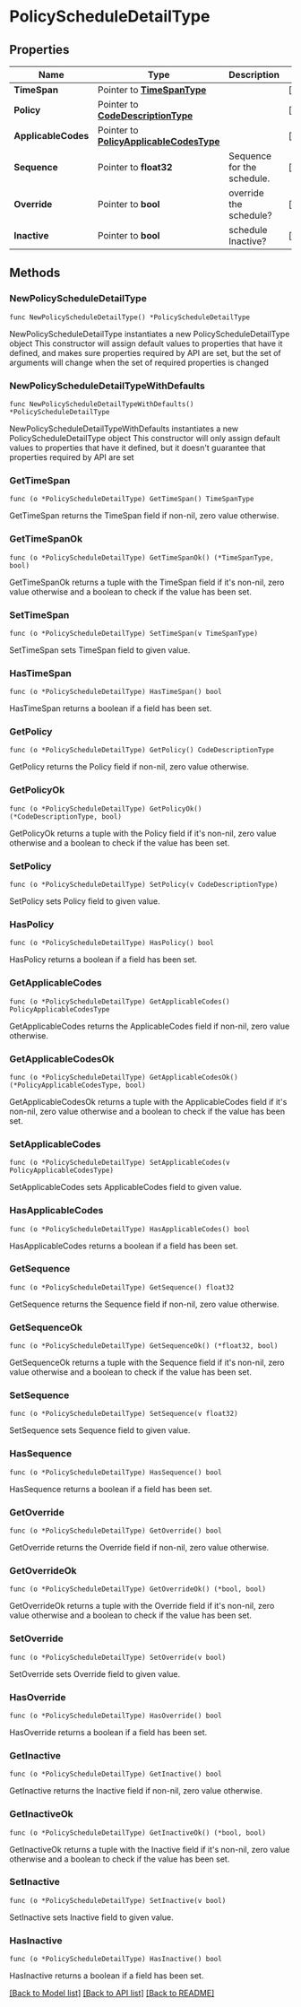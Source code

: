 # PolicyScheduleDetailType

## Properties

Name | Type | Description | Notes
------------ | ------------- | ------------- | -------------
**TimeSpan** | Pointer to [**TimeSpanType**](TimeSpanType.md) |  | [optional] 
**Policy** | Pointer to [**CodeDescriptionType**](CodeDescriptionType.md) |  | [optional] 
**ApplicableCodes** | Pointer to [**PolicyApplicableCodesType**](PolicyApplicableCodesType.md) |  | [optional] 
**Sequence** | Pointer to **float32** | Sequence for the schedule. | [optional] 
**Override** | Pointer to **bool** | override the schedule? | [optional] 
**Inactive** | Pointer to **bool** | schedule Inactive? | [optional] 

## Methods

### NewPolicyScheduleDetailType

`func NewPolicyScheduleDetailType() *PolicyScheduleDetailType`

NewPolicyScheduleDetailType instantiates a new PolicyScheduleDetailType object
This constructor will assign default values to properties that have it defined,
and makes sure properties required by API are set, but the set of arguments
will change when the set of required properties is changed

### NewPolicyScheduleDetailTypeWithDefaults

`func NewPolicyScheduleDetailTypeWithDefaults() *PolicyScheduleDetailType`

NewPolicyScheduleDetailTypeWithDefaults instantiates a new PolicyScheduleDetailType object
This constructor will only assign default values to properties that have it defined,
but it doesn't guarantee that properties required by API are set

### GetTimeSpan

`func (o *PolicyScheduleDetailType) GetTimeSpan() TimeSpanType`

GetTimeSpan returns the TimeSpan field if non-nil, zero value otherwise.

### GetTimeSpanOk

`func (o *PolicyScheduleDetailType) GetTimeSpanOk() (*TimeSpanType, bool)`

GetTimeSpanOk returns a tuple with the TimeSpan field if it's non-nil, zero value otherwise
and a boolean to check if the value has been set.

### SetTimeSpan

`func (o *PolicyScheduleDetailType) SetTimeSpan(v TimeSpanType)`

SetTimeSpan sets TimeSpan field to given value.

### HasTimeSpan

`func (o *PolicyScheduleDetailType) HasTimeSpan() bool`

HasTimeSpan returns a boolean if a field has been set.

### GetPolicy

`func (o *PolicyScheduleDetailType) GetPolicy() CodeDescriptionType`

GetPolicy returns the Policy field if non-nil, zero value otherwise.

### GetPolicyOk

`func (o *PolicyScheduleDetailType) GetPolicyOk() (*CodeDescriptionType, bool)`

GetPolicyOk returns a tuple with the Policy field if it's non-nil, zero value otherwise
and a boolean to check if the value has been set.

### SetPolicy

`func (o *PolicyScheduleDetailType) SetPolicy(v CodeDescriptionType)`

SetPolicy sets Policy field to given value.

### HasPolicy

`func (o *PolicyScheduleDetailType) HasPolicy() bool`

HasPolicy returns a boolean if a field has been set.

### GetApplicableCodes

`func (o *PolicyScheduleDetailType) GetApplicableCodes() PolicyApplicableCodesType`

GetApplicableCodes returns the ApplicableCodes field if non-nil, zero value otherwise.

### GetApplicableCodesOk

`func (o *PolicyScheduleDetailType) GetApplicableCodesOk() (*PolicyApplicableCodesType, bool)`

GetApplicableCodesOk returns a tuple with the ApplicableCodes field if it's non-nil, zero value otherwise
and a boolean to check if the value has been set.

### SetApplicableCodes

`func (o *PolicyScheduleDetailType) SetApplicableCodes(v PolicyApplicableCodesType)`

SetApplicableCodes sets ApplicableCodes field to given value.

### HasApplicableCodes

`func (o *PolicyScheduleDetailType) HasApplicableCodes() bool`

HasApplicableCodes returns a boolean if a field has been set.

### GetSequence

`func (o *PolicyScheduleDetailType) GetSequence() float32`

GetSequence returns the Sequence field if non-nil, zero value otherwise.

### GetSequenceOk

`func (o *PolicyScheduleDetailType) GetSequenceOk() (*float32, bool)`

GetSequenceOk returns a tuple with the Sequence field if it's non-nil, zero value otherwise
and a boolean to check if the value has been set.

### SetSequence

`func (o *PolicyScheduleDetailType) SetSequence(v float32)`

SetSequence sets Sequence field to given value.

### HasSequence

`func (o *PolicyScheduleDetailType) HasSequence() bool`

HasSequence returns a boolean if a field has been set.

### GetOverride

`func (o *PolicyScheduleDetailType) GetOverride() bool`

GetOverride returns the Override field if non-nil, zero value otherwise.

### GetOverrideOk

`func (o *PolicyScheduleDetailType) GetOverrideOk() (*bool, bool)`

GetOverrideOk returns a tuple with the Override field if it's non-nil, zero value otherwise
and a boolean to check if the value has been set.

### SetOverride

`func (o *PolicyScheduleDetailType) SetOverride(v bool)`

SetOverride sets Override field to given value.

### HasOverride

`func (o *PolicyScheduleDetailType) HasOverride() bool`

HasOverride returns a boolean if a field has been set.

### GetInactive

`func (o *PolicyScheduleDetailType) GetInactive() bool`

GetInactive returns the Inactive field if non-nil, zero value otherwise.

### GetInactiveOk

`func (o *PolicyScheduleDetailType) GetInactiveOk() (*bool, bool)`

GetInactiveOk returns a tuple with the Inactive field if it's non-nil, zero value otherwise
and a boolean to check if the value has been set.

### SetInactive

`func (o *PolicyScheduleDetailType) SetInactive(v bool)`

SetInactive sets Inactive field to given value.

### HasInactive

`func (o *PolicyScheduleDetailType) HasInactive() bool`

HasInactive returns a boolean if a field has been set.


[[Back to Model list]](../README.md#documentation-for-models) [[Back to API list]](../README.md#documentation-for-api-endpoints) [[Back to README]](../README.md)


